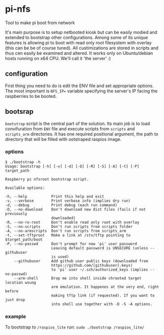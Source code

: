 # pi-nfs

Tool to make pi boot from network

It's main purpose is to setup netbooted kiosk but can be easily modied and extended to bootstrap other configurations.
Among some of its unique features is allowing pi to boot with read only root filesystem with overlay (this can be be of course tuned).
All custimizations are stored in scripts and thus cen easily be examined and altered.
It works only on Ubuntu/debian hosts running on x64 CPU. We'll call it 'the server' :)


## configuration
First thing you need to do is edit the ENV file and set appropriate options. The most important is `NFS_IP=` variable specifying the server's IP facing the raspberries to be booted. 

## bootsrap

`bootstrap` script is the central part of the solution. Its main job is to load convifuration from `ENV` file and execute scripts from `scripts` and `scripts_arm` directories. It has one required positional argument, the path to directory that will be filled with ootstraped raspios image.

### options
```
$ ./bootstrap -h
Usage: bootstrap [-h] [-v] [-d] [-D] [-R] [-S] [-A] [-t] [-P] target_path

Raspberry pi nfsroot bootstrap script.

Available options:

-h, --help           Print this help and exit
-v, --verbose        Print verbose info (implies dry run)
-d, --debug          Print debug (each run command)
-D, --no-download    Don't download new dist files (fails if not previously
                     downloaded)
-R, --no-ro-root     Don't enable read only root with overlay
-S, --no-scripts     Don't run scripts from scripts folder
-A, --no-armscripts  Don't run scripts from scripts_arm
-t, --set-tftproot   Make a link at /stv/tftp pointing to $target_path/boot
-P, --no-passwd      Don't prompt for new 'pi' user password
                     Leaving default password is UNSECURE (unless --githubuser
                     is used)
    --githubuser     Add github user public keys (downloaded from
                     https://github.com/[githubuser].keys)
                     to 'pi' user ~/.ssh/authorized_keys (implies --no-passwd)
    --arm-shell      Drop me into shell inside chrooted target location wsung
                     arm emulation. It happenes at the very end, right before
                     making tftp link (if requested). If you want to just drop
                     into shell use together with -D -S -A options.
```

### example 
To bootstrap to `/raspios_lite` run:
`sudo ./bootstrap /raspios_lite/`



